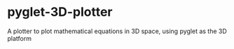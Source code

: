 # pyglet-3D-plotter
A plotter to plot mathematical equations in 3D space, using pyglet as the 3D platform
